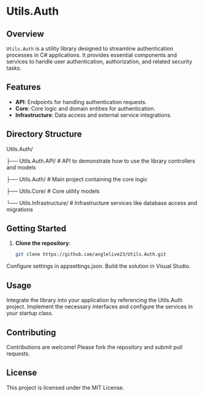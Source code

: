 # Utils.Auth

## Overview
`Utils.Auth` is a utility library designed to streamline authentication processes in C# applications. It provides essential components and services to handle user authentication, authorization, and related security tasks.

## Features
- **API**: Endpoints for handling authentication requests.
- **Core**: Core logic and domain entities for authentication.
- **Infrastructure**: Data access and external service integrations.

## Directory Structure

Utils.Auth/

├── Utils.Auth.API/ # API to demonstrate how to use the library controllers and models

├── Utils.Auth/ # Main project containing the core logic

├── Utils.Core/ # Core utility models

└── Utils.Infrastructure/ # Infrastructure services like database access and migrations

## Getting Started
1. **Clone the repository**:
   ```sh
   git clone https://github.com/anglelive23/Utils.Auth.git

Configure settings in appsettings.json.
Build the solution in Visual Studio.

## Usage
Integrate the library into your application by referencing the Utils.Auth project. Implement the necessary interfaces and configure the services in your startup class.

## Contributing
Contributions are welcome! Please fork the repository and submit pull requests.

## License
This project is licensed under the MIT License.
